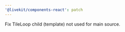 ```yaml
---
'@livekit/components-react': patch
---
```


Fix TileLoop child (template) not used for main source.

